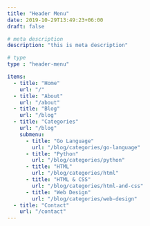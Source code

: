 ```yaml
---
title: "Header Menu"
date: 2019-10-29T13:49:23+06:00
draft: false

# meta description
description: "this is meta description"

# type
type : "header-menu"

items:
  - title: "Home"
    url: "/"
  - title: "About"
    url: "/about"
  - title: "Blog"
    url: "/blog"
  - title: "Categories"
    url: "/blog"
    submenu:
      - title: "Go Language"
        url: "/blog/categories/go-language"
      - title: "Python"
        url: "/blog/categories/python"
      - title: "HTML"
        url: "/blog/categories/html"
      - title: "HTML & CSS"
        url: "/blog/categories/html-and-css"
      - title: "Web Design"
        url: "/blog/categories/web-design"
  - title: "Contact"
    url: "/contact"
---
```

